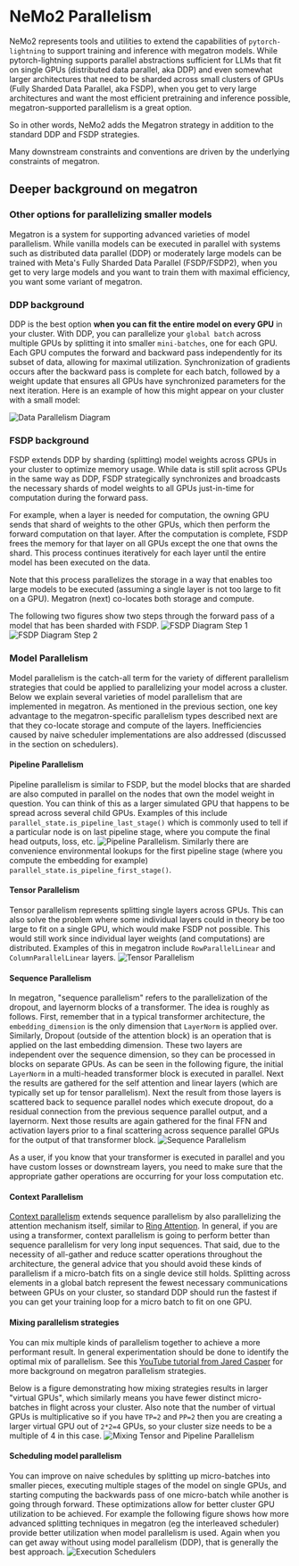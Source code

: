 # NeMo2 Parallelism
NeMo2 represents tools and utilities to extend the capabilities of `pytorch-lightning` to support training and inference
with megatron models. While pytorch-lightning supports parallel abstractions sufficient for LLMs that fit on single GPUs
(distributed data parallel, aka DDP) and even somewhat larger architectures that need to be sharded across small
clusters of GPUs (Fully Sharded Data Parallel, aka FSDP), when you get to very large architectures and want the most
efficient pretraining and inference possible, megatron-supported parallelism is a great option.

So in other words, NeMo2 adds the Megatron strategy in addition to the standard DDP and FSDP strategies.

Many downstream constraints and conventions are driven by the underlying constraints of megatron.

## Deeper background on megatron
### Other options for parallelizing smaller models
Megatron is a system for supporting advanced varieties of model parallelism. While vanilla models can be executed
in parallel with systems such as distributed data parallel (DDP) or moderately large models can be trained with Meta's
Fully Sharded Data Parallel (FSDP/FSDP2), when you get to very large models and you want to train them with maximal
efficiency, you want some variant of megatron.

### DDP background
DDP is the best option **when you can fit the entire model on every GPU** in your cluster. With DDP, you can
parallelize your `global batch` across multiple GPUs by splitting it into smaller `mini-batches`, one for each GPU.
Each GPU computes the forward and backward pass independently for its subset of data, allowing for maximal utilization.
Synchronization of gradients occurs after the backward pass is complete for each batch, followed by a weight update
that ensures all GPUs have synchronized parameters for the next iteration. Here is an example of how this might appear
on your cluster with a small model:

![Data Parallelism Diagram](../../assets/images/megatron_background/data_parallelism.png)

### FSDP background
FSDP extends DDP by sharding (splitting) model weights across GPUs in your cluster to optimize memory usage.
While data is still split across GPUs in the same way as DDP, FSDP strategically synchronizes and broadcasts
the necessary shards of model weights to all GPUs just-in-time for computation during the forward pass.

For example, when a layer is needed for computation, the owning GPU sends that shard of weights to the other GPUs,
which then perform the forward computation on that layer. After the computation is complete, FSDP frees the memory for
that layer on all GPUs except the one that owns the shard. This process continues iteratively for each layer until the
entire model has been executed on the data.

Note that this process parallelizes the storage in a way that enables too large models to be executed (assuming a single
layer is not too large to fit on a GPU). Megatron (next) co-locates both storage and compute.

The following two figures show two steps through the forward pass of a model that has been sharded with FSDP.
![FSDP Diagram Step 1](../../assets/images/megatron_background/fsdp_slide1.png)
![FSDP Diagram Step 2](../../assets/images/megatron_background/fsdp_slide2.png)

### Model Parallelism
Model parallelism is the catch-all term for the variety of different parallelism strategies
that could be applied to parallelizing your model across a cluster. Below we explain several varieties of model
parallelism that are implemented in megatron. As mentioned in the previous section, one key advantage to the
megatron-specific parallelism types described next are that they co-locate storage and compute of the layers. Inefficiencies
caused by naive scheduler implementations are also addressed (discussed in the section on schedulers).

#### Pipeline Parallelism
Pipeline parallelism is similar to FSDP, but the model blocks that are sharded are also computed in parallel on the
nodes that own the model weight in question. You can think of this as a larger simulated GPU that happens to be spread
across several child GPUs. Examples of this include `parallel_state.is_pipeline_last_stage()` which is commonly
used to tell if a particular node is on last pipeline stage, where you compute the final head outputs, loss, etc.
![Pipeline Parallelism](../..//assets/images/megatron_background/pipeline_parallelism.png). Similarly there are convenience
environmental lookups for the first pipeline stage (where you compute the embedding for example)
`parallel_state.is_pipeline_first_stage()`.

#### Tensor Parallelism
Tensor parallelism represents splitting single layers across GPUs. This can also solve the problem where some individual
layers could in theory be too large to fit on a single GPU, which would make FSDP not possible. This would still work
since individual layer weights (and computations) are distributed. Examples of this in megatron include `RowParallelLinear` and
`ColumnParallelLinear` layers.
![Tensor Parallelism](../../assets/images/megatron_background/tensor_parallelism.png)

#### Sequence Parallelism
In megatron, "sequence parallelism" refers to the parallelization of the dropout, and layernorm blocks of a transformer.
The idea is roughly as follows. First, remember that in a typical transformer architecture, the `embedding_dimension` is
the only dimension that `LayerNorm` is applied over. Similarly, Dropout (outside of the attention block) is an operation
that is applied on the last embedding dimension. These two layers are independent over the sequence dimension, so they
can be processed in blocks on separate GPUs. As can be seen in the following figure, the initial `LayerNorm` in a
multi-headed transformer block is executed in parallel. Next the results are gathered for the self attention and linear
layers (which are typically set up for tensor parallelism). Next the result from those layers is scattered back to
sequence parallel nodes which execute dropout, do a residual connection from the previous sequence parallel output, and
a layernorm. Next those results are again gathered for the final FFN and activation layers prior to a final scattering
across sequence parallel GPUs for the output of that transformer block.
![Sequence Parallelism](../../assets/images/megatron_background/sp_korthikanti_2022_fig5.png)

As a user, if you know that your transformer is executed in parallel and you have custom losses or downstream layers,
you need to make sure that the appropriate gather operations are occurring for your loss computation etc.

#### Context Parallelism
[Context parallelism](https://docs.nvidia.com/megatron-core/developer-guide/latest/api-guide/context_parallel.html)
extends sequence parallelism by also parallelizing the attention mechanism itself, similar to
[Ring Attention](https://arxiv.org/abs/2310.01889). In general, if you are using a transformer, context parallelism is
going to perform better than sequence parallelism for very long input sequences. That said, due to the necessity of
all-gather and reduce scatter operations throughout the architecture, the general advice that you should avoid these
kinds of parallelism if a micro-batch fits on a single device still holds. Splitting across elements in a global batch
represent the fewest necessary communications between GPUs on your cluster, so standard DDP should run the fastest if
you can get your training loop for a micro batch to fit on one GPU.

#### Mixing parallelism strategies
You can mix multiple kinds of parallelism together to achieve a more performant result. In general experimentation
should be done to identify the optimal mix of parallelism. See this
[YouTube tutorial from Jared Casper](https://youtu.be/gHaNUcS1_O4) for more background on megatron parallelism
strategies.

Below is a figure demonstrating how mixing strategies results in larger "virtual GPUs", which similarly means you have
fewer distinct micro-batches in flight across your cluster. Also note that the number of virtual GPUs is multiplicative
so if you have `TP=2` and `PP=2` then you are creating a larger virtual GPU out of `2*2=4` GPUs, so your cluster size
needs to be a multiple of 4 in this case.
![Mixing Tensor and Pipeline Parallelism](../../assets/images/megatron_background/tensor_and_pipeline_parallelism.png)

#### Scheduling model parallelism
You can improve on naive schedules by splitting up micro-batches into smaller pieces, executing multiple stages of the
model on single GPUs, and starting computing the backwards pass of one micro-batch while another is going through forward.
These optimizations allow for better cluster GPU utilization to be achieved. For example the following figure shows
how more advanced splitting techniques in megatron (eg the interleaved scheduler) provide better utilization when model
parallelism is used. Again when you can get away without using model parallelism (DDP), that is generally the best approach.
![Execution Schedulers](../../assets/images/megatron_background/execution_schedulers.png)
